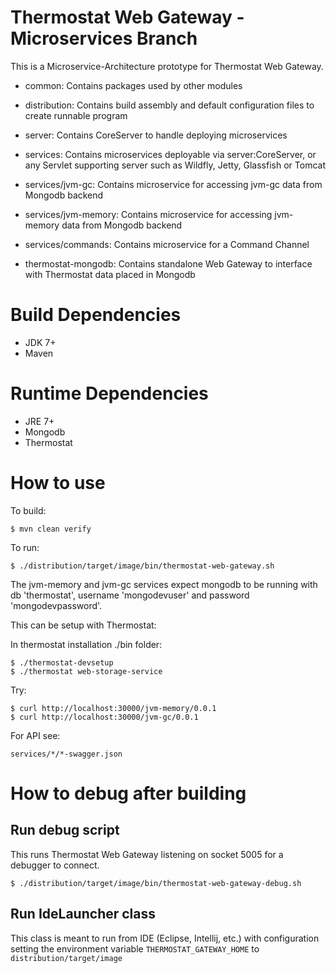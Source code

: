 # Thermostat Web Gateway - Microservices Branch

This is a Microservice-Architecture prototype for Thermostat Web Gateway.

* common: Contains packages used by other modules
* distribution: Contains build assembly and default configuration files to create runnable program
* server: Contains CoreServer to handle deploying microservices
* services: Contains microservices deployable via server:CoreServer, or any Servlet supporting server such as Wildfly, Jetty, Glassfish or Tomcat
* services/jvm-gc: Contains microservice for accessing jvm-gc data from Mongodb backend
* services/jvm-memory: Contains microservice for accessing jvm-memory data from Mongodb backend
* services/commands: Contains microservice for a Command Channel

* thermostat-mongodb: Contains standalone Web Gateway to interface with Thermostat data placed in Mongodb


# Build Dependencies

* JDK 7+
* Maven

# Runtime Dependencies

* JRE 7+
* Mongodb
* Thermostat

# How to use

To build:

```
$ mvn clean verify

```

To run:

```
$ ./distribution/target/image/bin/thermostat-web-gateway.sh
```

The jvm-memory and jvm-gc services expect mongodb to be running with db 'thermostat', username 'mongodevuser' and password 'mongodevpassword'.

This can be setup with Thermostat:

In thermostat installation ./bin folder:

```
$ ./thermostat-devsetup
$ ./thermostat web-storage-service
```

Try:

```
$ curl http://localhost:30000/jvm-memory/0.0.1
$ curl http://localhost:30000/jvm-gc/0.0.1
```

For API see:

```
services/*/*-swagger.json
```

# How to debug after building

## Run debug script

This runs Thermostat Web Gateway listening on socket 5005 for a debugger to connect.

```
$ ./distribution/target/image/bin/thermostat-web-gateway-debug.sh
```

## Run IdeLauncher class

This class is meant to run from IDE (Eclipse, Intellij, etc.) with configuration setting the environment variable `THERMOSTAT_GATEWAY_HOME` to `distribution/target/image`
```
